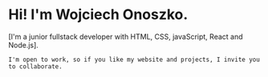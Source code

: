 # Hi! I'm Wojciech Onoszko. 

[I'm a junior fullstack developer with HTML, CSS, javaScript, React and Node.js].

`I'm open to work, so if you like my website and projects, I invite you to collaborate.`



